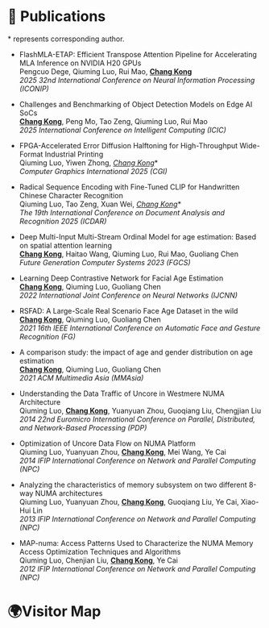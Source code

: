 <span id="publications"></span>

# 📝 Publications
\* represents corresponding author.

- FlashMLA-ETAP: Efficient Transpose Attention Pipeline for Accelerating MLA Inference on NVIDIA H20 GPUs<br/>
  Pengcuo Dege, Qiuming Luo, Rui Mao, **<u>Chang Kong</u>**<br/>
  *2025 32nd International Conference on Neural Information Processing (ICONIP)*

- Challenges and Benchmarking of Object Detection Models on Edge AI SoCs<br/>
  **<u>Chang Kong</u>**, Peng Mo, Tao Zeng, Qiuming Luo, Rui Mao<br/>
  *2025 International Conference on Intelligent Computing (ICIC)*

- FPGA-Accelerated Error Diffusion Halftoning for High-Throughput Wide-Format Industrial Printing<br/>
  Qiuming Luo, Yiwen Zhong, **<u>Chang Kong*</u>**<br/>
  *Computer Graphics International 2025 (CGI)*

- Radical Sequence Encoding with Fine-Tuned CLIP for Handwritten Chinese Character Recognition<br/>
  Qiuming Luo, Tao Zeng, Xuan Wei, **<u>Chang Kong*</u>**<br/>
  *The 19th International Conference on Document Analysis and Recognition 2025 (ICDAR)*

- Deep Multi-Input Multi-Stream Ordinal Model for age estimation: Based on spatial attention learning<br/>
  **<u>Chang Kong</u>**, Haitao Wang, Qiuming Luo, Rui Mao, Guoliang Chen<br/>
  *Future Generation Computer Systems 2023 (FGCS)*

- Learning Deep Contrastive Network for Facial Age Estimation<br/>
  **<u>Chang Kong</u>**, Qiuming Luo, Guoliang Chen<br/>
  *2022 International Joint Conference on Neural Networks (IJCNN)*

- RSFAD: A Large-Scale Real Scenario Face Age Dataset in the wild<br/>
  **<u>Chang Kong</u>**, Qiuming Luo, Guoliang Chen<br/>
  *2021 16th IEEE International Conference on Automatic Face and Gesture Recognition (FG)*

- A comparison study: the impact of age and gender distribution on age estimation<br/>
  **<u>Chang Kong</u>**, Qiuming Luo, Guoliang Chen<br/>
  *2021 ACM Multimedia Asia (MMAsia)*

- Understanding the Data Traffic of Uncore in Westmere NUMA Architecture<br/>
  Qiuming Luo, **<u>Chang Kong</u>**, Yuanyuan Zhou, Guoqiang Liu, Chengjian Liu<br/>
  *2014 22nd Euromicro International Conference on Parallel, Distributed, and Network-Based Processing (PDP)*

- Optimization of Uncore Data Flow on NUMA Platform<br/>
  Qiuming Luo, Yuanyuan Zhou, **<u>Chang Kong</u>**, Mei Wang, Ye Cai<br/>
  *2014 IFIP International Conference on Network and Parallel Computing (NPC)*

- Analyzing the characteristics of memory subsystem on two different 8-way NUMA architectures<br/>
  Qiuming Luo, Yuanyuan Zhou, **<u>Chang Kong</u>**, Guoqiang Liu, Ye Cai, Xiao-Hui Lin<br/>
  *2013 IFIP International Conference on Network and Parallel Computing (NPC)*

- MAP-numa: Access Patterns Used to Characterize the NUMA Memory Access Optimization Techniques and Algorithms<br/>
  Qiuming Luo, Chenjian Liu, **<u>Chang Kong</u>**, Ye Cai<br/>
  *2012 IFIP International Conference on Network and Parallel Computing (NPC)*


# 🌍Visitor Map
<div style="float: left;">
  <script type='text/javascript' id='clustrmaps' src='//cdn.clustrmaps.com/map_v2.js?cl=ffffff&w=300&t=tt&d=9qYRgq67gNxmoIZ0ukUurPIh1vuyzcIIi4YEiEG4ejA&co=2d78ad&cmo=3acc3a&cmn=ff5353&ct=ffffff'></script>
</div>

